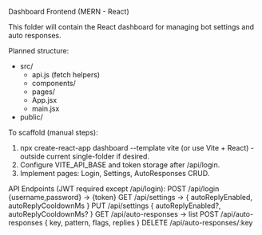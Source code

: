 Dashboard Frontend (MERN - React)

This folder will contain the React dashboard for managing bot settings and auto responses.

Planned structure:
- src/
  - api.js (fetch helpers)
  - components/
  - pages/
  - App.jsx
  - main.jsx
- public/

To scaffold (manual steps):
1. npx create-react-app dashboard --template vite (or use Vite + React) - outside current single-folder if desired.
2. Configure VITE_API_BASE and token storage after /api/login.
3. Implement pages: Login, Settings, AutoResponses CRUD.

API Endpoints (JWT required except /api/login):
POST /api/login {username,password} -> {token}
GET /api/settings -> { autoReplyEnabled, autoReplyCooldownMs }
PUT /api/settings { autoReplyEnabled?, autoReplyCooldownMs? }
GET /api/auto-responses -> list
POST /api/auto-responses { key, pattern, flags, replies }
DELETE /api/auto-responses/:key
